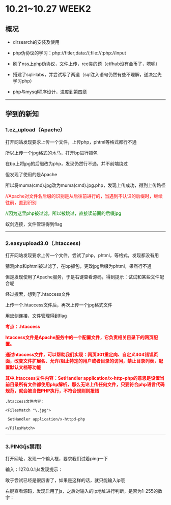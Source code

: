 # 10.21~10.27 WEEK2

## 概况

- dirsearch的安装及使用

- php伪协议的学习：php://fitler;data://;file://;php://input

- 刷了nss上php伪协议，文件上传，rce类的题（ctfhub没有金币了，嗯呢）

- 搭建了sqli-labs，并尝试写了两道（sql注入语句仍然有些不理解，遂决定先学习php）

- php与mysql程序设计，进度到第四章

  

------

## 学到的新知

### 1.ez_upload（Apache）

打开网站发现要求上传一个文件，上传php，phtml等格式都行不通

所以上传一个jpg格式的木马，打开bp进行抓包

在bp上将jpg的后缀改为php，发现仍然行不通，并不前端绕过

但发现了使用的是Apache

所以将muma(cmd).jpg改为muma(cmd).jpg.php，发现上传成功，得到上传路径

<font color=red>//Apache对文件名后缀的识别是从后往前进行的，当遇到不认识的后缀时，继续往前，直到识别</font>

<font color=green>//因为这里php被过滤，所以被跳过，直接读前面的后缀jpg</font>

蚁剑连接，文件管理得到flag

------

### 2.easyupload3.0（.htaccess)

打开网站发现要求上传一个文件，尝试了php，phtml，等格式，发现都没有用

猜测php和phtml被过滤了，在bp抓包，更改jpg后缀为phtml，果然行不通

但是发现使用了Apache服务，于是右键查看源码，得到提示：试试和某些文件配合呢

经过搜索，想到了.htaccess文件

上传一个.htaccess文件后，再次上传一个jpg格式文件

用蚁剑连接，文件管理得到flag

**<font color=red>考点：.htaccess</font>**

**<font color=red>htaccess文件是Apache服务中的一个配置文件，它负责相关目录下的网页配置。</font>**

**<font color=red>通过htaccess文件，可以帮助我们实现：网页301重定向、自定义404错误页面，改变文件扩展名、允许/阻止特定的用户或者目录的访问，禁止目录列表，配置默认文档等功能</font>**

**<font color=red>其中.htaccess文件内容：SetHandler application/x-http-php的意思是设置当前目录所有文件都使用php解析，那么无论上传任何文件，只要符合php语言代码规范，就会被当做PHP执行，不符合规则则报错</font>**

```
.htaccess文件内容：

<FilesMatch "\.jpg">

 SetHandler application/x-httpd-php

</FilesMatch>
```

------

### 3.PING(js禁用)

打开网址，发现一个输入框，要求我们试着ping一下

输入：127.0.0.1;ls发现提示：

敢于尝试已经是很厉害了，如果是这样的话，就只能输入ip哦

右键查看源码，发现启用了js，之后对输入的ip地址进行判断，是否为1-255的数字：

<script type="text/javascript">   
    function check_ip(){     
        let ip = document.getElementById('command').value;    
        let re = /^(25[0-5]|2[0-4]\d|[0-1]\d{2}|[1-9]?\d)\.(25[0-5]|2[0-4]\d|[0-1]\d{2}|[1-9]?\d)\.(25[0-5]|2[0-4]\d|[0-1]\d{2}|[1-9]?\d)\.(25[0-5]|2[0-4]\d|[0-1]\d{2}|[1-9]?\d)$/;
        if(re.test(ip.trim())){
    return true;
   }
   alert('敢于尝试已经是很厉害了，如果是这样的话，就只能输入ip哦');
   return false;
  }

F12打开开发

者工具，点击右上角的… ,在高级设置中禁用JavaScript

在输入框输入：127.0.0.1;ls /

发现根目录有一个flag的文件

输入：127.0.0.1;cat /flag

得到flag

------

### 4.MyDoor

打开网站发现什么都没有，看到url上的提示index.php?file=

输入：php://filter/read=convert.base64-encode/resource=index.php

Base64解码得到一段代码：

```
<?php

error_reporting(0);

if (isset($_GET['N_S.S'])) {

  eval($_GET['N_S.S']);

}

if(!isset($_GET['file'])) {

  header('Location:/index.php?file=');

} else {

  $file = $_GET['file'];

  if (!preg_match('/\.\.|la|data|input|glob|global|var|dict|gopher|file|http|phar|localhost|\?|\*|\~|zip|7z|compress/is', $file)) {

​    include $file;

  } else {

​    die('error.');

  }

}
```

阅读代码可知，要以get方式上传N_S.S和file两个参数，且过滤了la,data,input等

因为N_S.S参数使用了eval（）函数，所以可以用该参数执行一些参数，发现phpinfo没有被屏蔽，所以输入:?N[S.S=phpinfo();

<font color=green>//_在做php参数时是非法字符，所以要替换成[</font>

<font color=red>//当PHP版本小于8时，如果参数中出现中括号[，中括号会被转换成下划线_，但是会出现转换错误导致接下来如果该参数名中还有非法字符并不会继续转换成下划线_</font>

Ctrl+f搜索flag，得到flag

------

### 5.泄露的伪装（dirsearch的使用）

打开网站看到一句话：

you can not see me but you can see me

ls和index.php都查不到东西，所以打开虚拟机，dirsearch扫描一下：

输入：dirsearch -u 网址

回车开始扫描，得到两个文件

![Alt Text](C:24-aye-hoyosei\picture\1.png)

打开test.txt,得到一段代码：

```
<?php
 error_reporting(0);
 if(isset($_GET['cxk'])){
   $cxk=$_GET['cxk'];
   if(file_get_contents($cxk)=="ctrl"){
     echo $flag;
   }else{
     echo "洗洗睡吧";
   }
 }else{
   echo "nononoononoonono";
 }
 ?>
```

打开www.rar,下载了一个压缩包，解压得到提示：

恭喜你

turn to

/orzorz.php

打开/ororz.php得到一段代码，发现和test.txt中的一样，

审计代码，发现要以get方式上传cxk，且cxk读入的要为ctrl

输入：/ororz.php?cxk=data://text/plain,ctrl

得到flag

------

## 下周目标

1. 继续学习php与mysql程序设计，进度到第四章
2. 攒两天金币，开始做ctfhub的ssrf类题型
3. 找找灵感，继续挑战1024ctf的web题目
4. *有时间再试试sql注入类题目